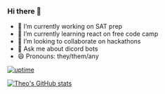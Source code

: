 ### Hi there 👋


- 🔭 I’m currently working on SAT prep
- 🌱 I’m currently learning react on free code camp
- 👯 I’m looking to collaborate on hackathons
- 💬 Ask me about dicord bots
- 😄 Pronouns: they/them/any

[![uptime](https://stats.uptimerobot.com/9pN91Iz91l "@embed")](https://stats.uptimerobot.com/9pN91Iz91l)

[![Theo's GitHub stats](https://github-readme-stats.vercel.app/api?username=dumax315)](https://github.com/anuraghazra/github-readme-stats)
